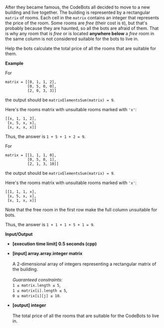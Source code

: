 After they became famous, the CodeBots all decided to move to a new building and live together. The building is represented by a rectangular `matrix` of rooms. Each cell in the `matrix` contains an integer that represents the price of the room. Some rooms are _free_ (their cost is `0`), but that's probably because they are haunted, so all the bots are afraid of them. That is why any room that is _free_ or is located __anywhere below__ a _free_ room in the same column is not considered suitable for the bots to live in.

Help the bots calculate the total price of all the rooms that are suitable for them.

__Example__

For
```
matrix = [[0, 1, 1, 2], 
          [0, 5, 0, 0], 
          [2, 0, 3, 3]]
```
the output should be
`matrixElementsSum(matrix) = 9`.

Here's the rooms matrix with unsuitable rooms marked with `'x'`:
```
[[x, 1, 1, 2], 
 [x, 5, x, x], 
 [x, x, x, x]]
```
Thus, the answer is `1 + 5 + 1 + 2 = 9`.

For
```
matrix = [[1, 1, 1, 0], 
          [0, 5, 0, 1], 
          [2, 1, 3, 10]]
```
the output should be
`matrixElementsSum(matrix) = 9`.

Here's the rooms matrix with unsuitable rooms marked with `'x'`:
```
[[1, 1, 1, x], 
 [x, 5, x, x], 
 [x, 1, x, x]]
```
Note that the free room in the first row make the full column unsuitable for bots.

Thus, the answer is `1 + 1 + 1 + 5 + 1 = 9`.

__Input/Output__

+ __[execution time limit] 0.5 seconds (cpp)__

+ __[input] array.array.integer matrix__<br/><br/>A 2-dimensional array of integers representing a rectangular matrix of the building.<br/><br/>_Guaranteed constraints:_<br/>`1 ≤ matrix.length ≤ 5`,<br/>`1 ≤ matrix[i].length ≤ 5`,<br/>`0 ≤ matrix[i][j] ≤ 10`.

+ __[output] integer__<br/><br/>The total price of all the rooms that are suitable for the CodeBots to live in.
